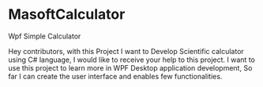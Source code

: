 # MasoftCalculator
Wpf Simple Calculator


Hey contributors, with this Project I want to Develop Scientific calculator using C# language, I would like to receive your help to this project. I want to use this project to learn more in WPF Desktop application development, So far I can create the user interface and enables few functionalities.
